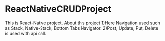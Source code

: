 # ReactNativeCRUDProject
This is React-Native project. About this project 1)Here Navigation used such as Stack, Native-Stack, Bottom Tabs Navigator. 2)Post, Update, Put, Delete is used with api call.
